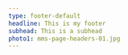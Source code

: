 ```yaml
---
type: footer-default
headline: This is my footer
subhead: This is a subhead
photo1: mms-page-headers-01.jpg
---
```

